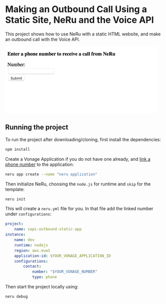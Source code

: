# Making an Outbound Call Using a Static Site, NeRu and the Voice API

This project shows how to use NeRu with a static HTML website, and make an outbound call with the Voice API.

![The static site](site.png)

## Running the project

To run the project after downloading/cloning, first install the dependencies:

```sh
npm install
```

Create a Vonage Application if you do not have one already, and [link a phone number](https://dashboard.nexmo.com) to the application:

```sh
neru app create --name "neru application"  
```

Then initialize NeRu, choosing the `node.js` for runtime and `skip` for the template:

```sh
neru init
```

This will create a `neru.yml` file for you. In that file add the linked number under `configurations`:

```yml
project:
    name: vapi-outbound-static-app
instance:
    name: dev
    runtime: nodejs
    region: aws.euw1
    application-id: $YOUR_VONAGE_APPLICATION_ID
    configurations:
        contact:
            number: "$YOUR_VONAGE_NUMBER"
            type: phone

```

Then start the project locally using:

```sh
neru debug
```
